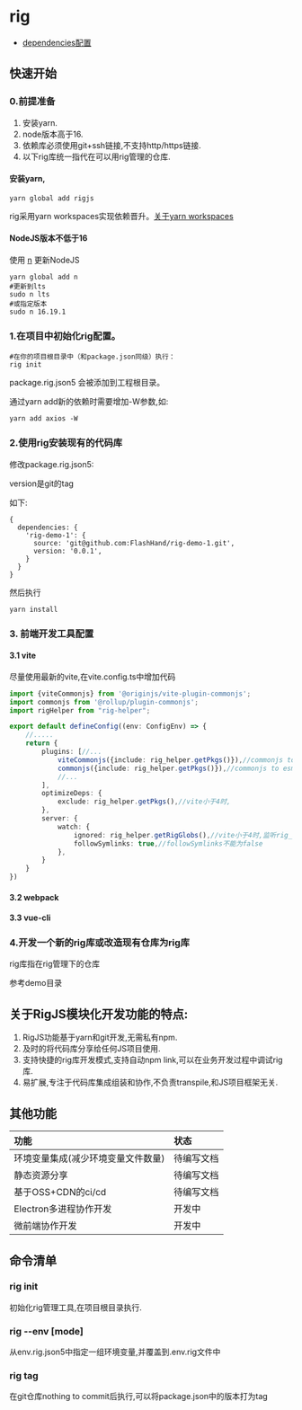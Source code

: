 # rig

- [dependencies配置](./doc/dependencies_cn.md)

## 快速开始

### 0.前提准备

1. 安装yarn.
2. node版本高于16.
3. 依赖库必须使用git+ssh链接,不支持http/https链接.
4. 以下rig库统一指代在可以用rig管理的仓库.

#### 安装yarn,

```shell
yarn global add rigjs
```

rig采用yarn workspaces实现依赖晋升。[关于yarn workspaces](https://classic.yarnpkg.com/en/docs/workspaces)

#### NodeJS版本不低于16

使用 [n](https://github.com/tj/n) 更新NodeJS

```shell
yarn global add n
#更新到lts
sudo n lts 
#或指定版本
sudo n 16.19.1
```

### 1.在项目中初始化rig配置。

```shell script
#在你的项目根目录中（和package.json同级）执行：
rig init
```

package.rig.json5 会被添加到工程根目录。

通过yarn add新的依赖时需要增加-W参数,如:

```shell
yarn add axios -W
```

### 2.使用rig安装现有的代码库

修改package.rig.json5:

version是git的tag

如下:

```json5
{
  dependencies: {
    'rig-demo-1': {
      source: 'git@github.com:FlashHand/rig-demo-1.git',
      version: '0.0.1',
    }
  }
}
```

然后执行

```shell
yarn install
```

### 3. 前端开发工具配置

#### 3.1 vite

尽量使用最新的vite,在vite.config.ts中增加代码

```typescript
import {viteCommonjs} from '@originjs/vite-plugin-commonjs';
import commonjs from '@rollup/plugin-commonjs';
import rigHelper from "rig-helper";

export default defineConfig((env: ConfigEnv) => {
	//.....
	return {
		plugins: [//...
			viteCommonjs({include: rig_helper.getPkgs()}),//commonjs to esm,serve时有效,
			commonjs({include: rig_helper.getPkgs()}),//commonjs to esm,build时有效
			//... 
		],
        optimizeDeps: {
            exclude: rig_helper.getPkgs(),//vite小于4时,
        },
		server: {
			watch: {
				ignored: rig_helper.getRigGlobs(),//vite小于4时,监听rig_dev下的目录文件发生变化,触发hmr
				followSymlinks: true,//followSymlinks不能为false
			},
		}
	}
})
```

#### 3.2 webpack


#### 3.3 vue-cli

### 4.开发一个新的rig库或改造现有仓库为rig库

rig库指在rig管理下的仓库

参考demo目录

## 关于RigJS模块化开发功能的特点:

1. RigJS功能基于yarn和git开发,无需私有npm.
2. 及时的将代码库分享给任何JS项目使用.
3. 支持快捷的rig库开发模式,支持自动npm link,可以在业务开发过程中调试rig库.
4. 易扩展,专注于代码库集成组装和协作,不负责transpile,和JS项目框架无关.

## 其他功能

| 功能                 | 状态    |
|:-------------------|:------|
| 环境变量集成(减少环境变量文件数量) | 待编写文档 |
| 静态资源分享             | 待编写文档 |
| 基于OSS+CDN的ci/cd    | 待编写文档 |
| Electron多进程协作开发    | 开发中   |
| 微前端协作开发            | 开发中   |

## 命令清单

### rig init

初始化rig管理工具,在项目根目录执行.

### rig --env [mode]

从env.rig.json5中指定一组环境变量,并覆盖到.env.rig文件中

### rig tag

在git仓库nothing to commit后执行,可以将package.json中的版本打为tag

